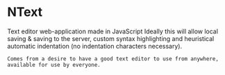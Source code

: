# NText
Text editor web-application made in JavaScript
	Ideally this will allow local saving & saving to the server, custom syntax highlighting and heuristical automatic indentation (no indentation characters necessary).
	
	Comes from a desire to have a good text editor to use from anywhere, available for use by everyone.
